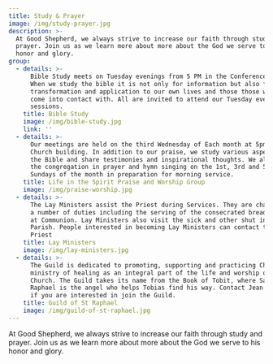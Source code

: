 ```yaml
---
title: Study & Prayer
image: /img/study-prayer.jpg
description: >-
  At Good Shepherd, we always strive to increase our faith through study and
  prayer. Join us as we learn more about more about the God we serve to his
  honor and glory.
group:
  - details: >-
      Bible Study meets on Tuesday evenings from 5 PM in the Conference Room.
      When we study the bible it is not only for information but also for
      transformation and application to our own lives and those those who we
      come into contact with. All are invited to attend our Tuesday evening
      sessions.
    title: Bible Study
    image: /img/bible-study.jpg
    link: ''
  - details: >-
      Our meetings are held on the third Wednesday of Each month at 5pm in the
      Church building. In addition to our praise, we study various aspects of
      the Bible and share testimonies and inspirational thoughts. We also lead
      the congregation in prayer and hymn singing on the 1st, 3rd and 5th
      Sundays of the month in preparation for morning service.
    title: Life in the Spirit Praise and Worship Group
    image: /img/praise-worship.jpg
  - details: >-
      The Lay Ministers assist the Priest during Services. They are charged with
      a number of duties including the serving of the consecrated bread and wine
      at Communion. Lay Ministers also visit the sick and other shut ins of the
      Parish. People interested in becoming Lay Ministers can contact the Parish
      Priest
    title: Lay Ministers
    image: /img/lay-ministers.jpg
  - details: >-
      The Guild is dedicated to promoting, supporting and practicing Christ's
      ministry of healing as an integral part of the life and worship of the
      Church. The Guild takes its name from the Book of Tobit, where Saint
      Raphael is the angel who helps Tobias find his way. Contact Jean Bootman
      if you are interested in join the Guild.
    title: Guild of St Raphael
    image: /img/guild-of-st-raphael.jpg
---
```

At Good Shepherd, we always strive to increase our faith through study and prayer. Join us as we learn more about more about the God we serve to his honor and glory.
